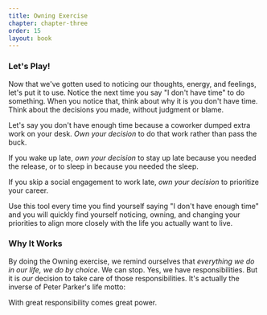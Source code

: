 ```yaml
---
title: Owning Exercise
chapter: chapter-three
order: 15
layout: book
---
```

### Let's Play!

Now that we've gotten used to noticing our thoughts, energy, and feelings, let's put it to use. Notice the next time you say "I don't have time" to do something. When you notice that, think about why it is you don't have time. Think about the decisions you made, without judgment or blame.

Let's say you don't have enough time because a coworker dumped extra work on your desk. *Own your decision* to do that work rather than pass the buck.

If you wake up late, *own your decision* to stay up late because you needed the release, or to sleep in because you needed the sleep.

If you skip a social engagement to work late, *own your decision* to prioritize your career.

Use this tool every time you find yourself saying "I don't have enough time" and you will quickly find yourself noticing, owning, and changing your priorities to align more closely with the life you actually want to live.

### Why It Works
By doing the Owning exercise, we remind ourselves that *everything we do in our life, we do by choice*. We can stop. Yes, we have responsibilities. But it is *our* decision to take care of those responsibilities. It's actually the inverse of Peter Parker's life motto:

With great responsibility comes great power.
